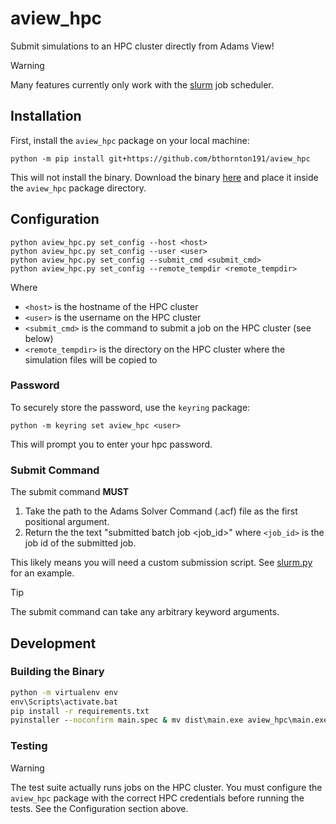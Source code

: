 # aview_hpc

Submit simulations to an HPC cluster directly from Adams View!

> [!WARNING]
> Many features currently only work with the [slurm](https://slurm.schedmd.com/) job scheduler.

## Installation

First, install the `aview_hpc` package on your local machine:
```shell
python -m pip install git+https://github.com/bthornton191/aview_hpc
```

This will not install the binary. Download the binary [here](https://github.com/bthornton191/aview_hpc/releases/latest/download/main.exe)
and place it inside the `aview_hpc` package directory. 


## Configuration

```shell
python aview_hpc.py set_config --host <host>
python aview_hpc.py set_config --user <user>
python aview_hpc.py set_config --submit_cmd <submit_cmd>
python aview_hpc.py set_config --remote_tempdir <remote_tempdir>
```

Where 
- `<host>` is the hostname of the HPC cluster
- `<user>` is the username on the HPC cluster
- `<submit_cmd>` is the command to submit a job on the HPC cluster (see below)
- `<remote_tempdir>` is the directory on the HPC cluster where the simulation files will be copied to


### Password

To securely store the password, use the `keyring` package:
```shell
python -m keyring set aview_hpc <user>
```
This will prompt you to enter your hpc password.

### Submit Command

The submit command **MUST** 

1. Take the path to the Adams Solver Command (.acf) file as the first positional argument. 
2. Return the the text "submitted batch job <job_id>" where `<job_id>` is the job id of the submitted job. 

This likely means you will need a custom submission script. See [slurm.py](hpc_scripts/slurm.py) for an example.

> [!TIP]
> The submit command can take any arbitrary keyword arguments.


## Development

### Building the Binary
```bat
python -m virtualenv env
env\Scripts\activate.bat
pip install -r requirements.txt
pyinstaller --noconfirm main.spec & mv dist\main.exe aview_hpc\main.exe
```

### Testing

> [!WARNING]
> The test suite actually runs jobs on the HPC cluster. You must configure the `aview_hpc` package 
> with the correct HPC credentials before running the tests. See the Configuration section above.
 
